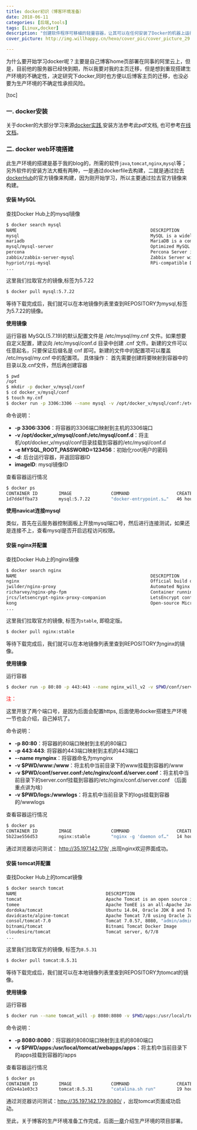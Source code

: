 ```yaml
---
title: docker初识（博客环境准备）
date: 2018-06-11
categories: [后端,tools]
tags: [Linux,docker]
description: "创建软件程序可移植的轻量容器，让其可以在任何安装了Docker的机器上运行，而不用关心底层操作系统，类似于船舶使用的集装箱．"
cover_picture: http://img.willhappy.cn/hexo/cover_pic/cover_picture_29.jpg

---
```


为什么要开始学习docker呢？主要是自己博客home页部署在同事的阿里云上，但是，目前他的服务器已经快到期，所以我要对我的主页迁移，但是想到重现搭建生产环境的不确定性，决定研究下docker,同时也方便以后博客主页的迁移，也没必要为生产环境的不确定性承担风险。

<!--more-->

[toc]

### 一. docker安装
关于docker的大部分学习来源[docker实践][1],安装方法参考此pdf文档, 也可参考[在线文档][2]。

### 二. docker web环境搭建
此生产环境的搭建是基于我的blog的，所需的软件`java`,`tomcat`,`nginx`,`mysql`等；另外软件的安装方法大概有两种，一是通过dockerfile去构建，二就是通过拉去[dockerHub][3]的官方镜像来构建，因为刚开始学习，所以主要通过拉去官方镜像来构建。

#### 安装 MySQL
查找Docker Hub上的mysql镜像

```bash
$ docker search mysql
NAME                                                   DESCRIPTION                                     STARS               OFFICIAL            AUTOMATED
mysql                                                  MySQL is a widely used, open-source relation…   6349                [OK]                
mariadb                                                MariaDB is a community-developed fork of MyS…   1993                [OK]                
mysql/mysql-server                                     Optimized MySQL Server Docker images. Create…   456                                     [OK]
percona                                                Percona Server is a fork of the MySQL relati…   343                 [OK]                
zabbix/zabbix-server-mysql                             Zabbix Server with MySQL database support       101                                     [OK]
hypriot/rpi-mysql                                      RPi-compatible Docker Image with Mysql          87                                      
...
```
这里我们拉取官方的镜像,标签为5.7.22

```bash
$ docker pull mysql:5.7.22
```

等待下载完成后，我们就可以在本地镜像列表里查到REPOSITORY为mysql,标签为5.7.22的镜像。

**使用镜像**

运行容器
MySQL(5.7.19)的默认配置文件是 /etc/mysql/my.cnf 文件。如果想要自定义配置，建议向 /etc/mysql/conf.d 目录中创建 .cnf 文件。新建的文件可以任意起名，只要保证后缀名是 cnf 即可。新建的文件中的配置项可以覆盖 /etc/mysql/my.cnf 中的配置项。
具体操作：
首先需要创建将要映射到容器中的目录以及.cnf文件，然后再创建容器

```bash
$ pwd
/opt
$ mkdir -p docker_v/mysql/conf
$ cd docker_v/mysql/conf
$ touch my.cnf
$ docker run -p 3306:3306 --name mysql -v /opt/docker_v/mysql/conf:/etc/mysql/conf.d -e MYSQL_ROOT_PASSWORD=123456 -d imageID
```

命令说明：
- **-p 3306:3306**：将容器的3306端口映射到主机的3306端口
- **-v /opt/docker_v/mysql/conf:/etc/mysql/conf.d**：将主机/opt/docker_v/mysql/conf目录挂载到容器的/etc/mysql/conf.d
- **-e MYSQL_ROOT_PASSWORD=123456**：初始化root用户的密码
- **-d**: 后台运行容器，并返回容器ID
- **imageID**: mysql镜像ID

查看容器运行情况

```bash
$ docker ps
CONTAINER ID        IMAGE               COMMAND                  CREATED             STATUS              PORTS                    NAMES
1d7dd4ffba73        mysql:5.7.22        "docker-entrypoint.s…"   46 hours ago        Up 46 hours         0.0.0.0:3306->3306/tcp   mysql_will
```

**使用navicat连接mysql**

类似，首先在云服务器控制面板上开放mysql端口号，然后进行连接测试，如果还是连接不上，查看mysql是否开启远程访问权限。

#### 安装 nginx并配置
查找Docker Hub上的nginx镜像

```bash
$ docker search nginx
NAME                                                   DESCRIPTION                                     STARS               OFFICIAL            AUTOMATED
nginx                                                  Official build of Nginx.                        8785                [OK]                
jwilder/nginx-proxy                                    Automated Nginx reverse proxy for docker con…   1346                                    [OK]
richarvey/nginx-php-fpm                                Container running Nginx + PHP-FPM capable of…   547                                     [OK]
jrcs/letsencrypt-nginx-proxy-companion                 LetsEncrypt container to use with nginx as p…   377                                     [OK]
kong                                                   Open-source Microservice & API Management la…   192                 [OK]                
...
```

这里我们拉取官方的镜像, 标签为`stable`, 即稳定版。

```bash
$ docker pull nginx:stable
```

等待下载完成后，我们就可以在本地镜像列表里查到REPOSITORY为nginx的镜像。

**使用镜像**

运行容器
```bash
$ docker run -p 80:80 -p 443:443 --name nginx_will_v2 -v $PWD/conf/server.conf:/etc/nginx/conf.d/server.conf -v $PWD/www:/www -v $PWD/logs:/wwwlogs  -d nginx:stable
```
<p style="color: red;">注：</p>这里开放了两个端口号，是因为后面会配置https, 后面使用docker搭建生产环境一节也会介绍，自己掉坑了。

命令说明：
- **-p 80:80**：将容器的80端口映射到主机的80端口
- **-p 443:443**: 将容器的443端口映射到主机的443端口
- **--name mynginx**：将容器命名为mynginx
- **-v $PWD/www:/www**：将主机中当前目录下的www挂载到容器的/www
- **-v $PWD/conf/server.conf:/etc/nginx/conf.d/server.conf**：将主机中当前目录下的server.conf挂载到容器的/etc/nginx/conf.d/server.conf （后面重点讲为啥）
- **-v $PWD/logs:/wwwlogs**：将主机中当前目录下的logs挂载到容器的/wwwlogs

查看容器运行情况

```bash
$ docker ps
CONTAINER ID        IMAGE               COMMAND                  CREATED             STATUS              PORTS                                      NAMES
5b22ae556d53        nginx:stable        "nginx -g 'daemon of…"   14 hours ago        Up 14 hours         0.0.0.0:80->80/tcp, 0.0.0.0:443->443/tcp   nginx_will_v2
```
通过浏览器访问测试： http://35.197.142.179/ ,出现nginx欢迎界面成功。

#### 安装 tomcat并配置
查找Docker Hub上的tomcat镜像

```bash
$ docker search tomcat
NAME                                  DESCRIPTION                                     STARS               OFFICIAL            AUTOMATED
tomcat                                Apache Tomcat is an open source implementati…   1879                [OK]                
tomee                                 Apache TomEE is an all-Apache Java EE certif…   51                  [OK]                
dordoka/tomcat                        Ubuntu 14.04, Oracle JDK 8 and Tomcat 8 base…   49                                      [OK]
davidcaste/alpine-tomcat              Apache Tomcat 7/8 using Oracle Java 7/8 with…   24                                      [OK]
consol/tomcat-7.0                     Tomcat 7.0.57, 8080, "admin/admin"              16                                      [OK]
bitnami/tomcat                        Bitnami Tomcat Docker Image                     16                                      [OK]
cloudesire/tomcat                     Tomcat server, 6/7/8                            15                                      [OK]
...
```

这里我们拉取官方的镜像, 标签为`8.5.31`

```bash
$ docker pull tomcat:8.5.31
```

等待下载完成后，我们就可以在本地镜像列表里查到REPOSITORY为tomcat的镜像。

**使用镜像**

运行容器
```bash
$ docker run --name tomcat_will -p 8080:8080 -v $PWD/apps:/usr/local/tomcat/webapps/apps -d tomcat:8.5.31
```

命令说明：
- **-p 8080:8080**：将容器的8080端口映射到主机的8080端口
- **-v $PWD/apps:/usr/local/tomcat/webapps/apps**：将主机中当前目录下的apps挂载到容器的/apps

查看容器运行情况

```bash
$ docker ps
CONTAINER ID        IMAGE               COMMAND                  CREATED             STATUS              PORTS                                      NAMES
dd2e4a1e03c3        tomcat:8.5.31       "catalina.sh run"        19 hours ago        Up 14 hours         0.0.0.0:8080->8080/tcp                     tomcat_will
```

通过浏览器访问测试：http://35.197.142.179:8080/ ，出现tomcat页面成功启动。

至此，关于博客的生产环境准备工作完成，后面[一章][4]介绍生产环境的项目部署。


[1]: http://img.willhappy.cn/pdf/18-6-11/docker_practice.pdf
[2]: https://yeasy.gitbooks.io/docker_practice/
[3]: https://hub.docker.com/
[4]: http://blog.willhappy.cn/2018/06/13/30_2018-06-13_%E4%B8%BB%E9%A1%B5%E9%83%A8%E7%BD%B2docker+ng+tomcat+https/
